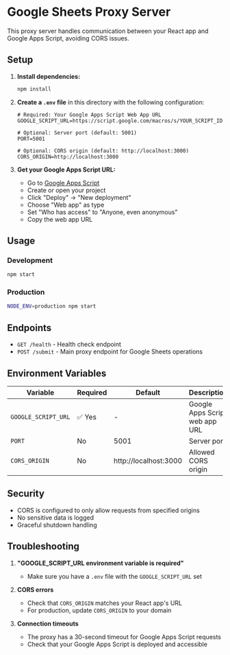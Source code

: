 # Google Sheets Proxy Server

This proxy server handles communication between your React app and Google Apps Script, avoiding CORS issues.

## Setup

1. **Install dependencies:**

   ```bash
   npm install
   ```

2. **Create a `.env` file** in this directory with the following configuration:

   ```env
   # Required: Your Google Apps Script Web App URL
   GOOGLE_SCRIPT_URL=https://script.google.com/macros/s/YOUR_SCRIPT_ID_HERE/exec

   # Optional: Server port (default: 5001)
   PORT=5001

   # Optional: CORS origin (default: http://localhost:3000)
   CORS_ORIGIN=http://localhost:3000
   ```

3. **Get your Google Apps Script URL:**
   - Go to [Google Apps Script](https://script.google.com)
   - Create or open your project
   - Click "Deploy" → "New deployment"
   - Choose "Web app" as type
   - Set "Who has access" to "Anyone, even anonymous"
   - Copy the web app URL

## Usage

### Development

```bash
npm start
```

### Production

```bash
NODE_ENV=production npm start
```

## Endpoints

- `GET /health` - Health check endpoint
- `POST /submit` - Main proxy endpoint for Google Sheets operations

## Environment Variables

| Variable            | Required | Default               | Description                    |
| ------------------- | -------- | --------------------- | ------------------------------ |
| `GOOGLE_SCRIPT_URL` | ✅ Yes   | -                     | Google Apps Script web app URL |
| `PORT`              | No       | 5001                  | Server port                    |
| `CORS_ORIGIN`       | No       | http://localhost:3000 | Allowed CORS origin            |

## Security

- CORS is configured to only allow requests from specified origins
- No sensitive data is logged
- Graceful shutdown handling

## Troubleshooting

1. **"GOOGLE_SCRIPT_URL environment variable is required"**

   - Make sure you have a `.env` file with the `GOOGLE_SCRIPT_URL` set

2. **CORS errors**

   - Check that `CORS_ORIGIN` matches your React app's URL
   - For production, update `CORS_ORIGIN` to your domain

3. **Connection timeouts**
   - The proxy has a 30-second timeout for Google Apps Script requests
   - Check that your Google Apps Script is deployed and accessible
